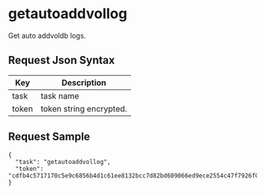 # getautoaddvollog

Get auto addvoldb logs.

## Request Json Syntax

| **Key** | **Description** |
| --- | --- |
| task | task name |
| token | token string encrypted. |


## Request Sample

```
{
  "task": "getautoaddvollog",
  "token": "cdfb4c5717170c5e9c6856b4d1c61ee8132bcc7d82bd609066ed9ece2554c47f7926f07dd201b6aa"
}
```
